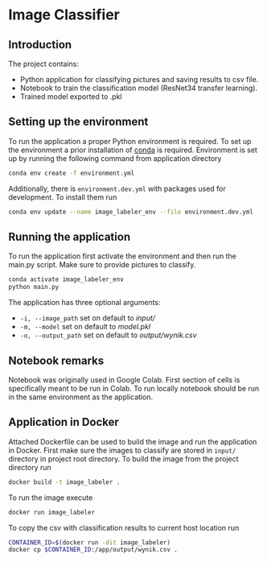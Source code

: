# Image Classifier

## Introduction
The project contains:

* Python application for classifying pictures and saving results to csv file.
* Notebook to train the classification model (ResNet34 transfer learning).
* Trained model exported to .pkl

## Setting up the environment
To run the application a proper Python environment is required.
To set up the environment a prior installation of 
[conda](https://docs.conda.io/projects/conda/en/latest/user-guide/install/) is required.
Environment is set up by running the following command from application directory
```bash
conda env create -f environment.yml
```

Additionally, there is `environment.dev.yml` with packages used for development.
To install them run

```bash
conda env update --name image_labeler_env --file environment.dev.yml
```

## Running the application
To run the application first activate the environment and then run the main.py script.
Make sure to provide pictures to classify.
```bash
conda activate image_labeler_env
python main.py
```
The application has three optional arguments:

* `-i, --image_path` set on default to _input/_
* `-m, --model` set on default to _model.pkl_
* `-o, --output_path` set on default to _output/wynik.csv_

## Notebook remarks

Notebook was originally used in Google Colab. 
First section of cells is specifically meant to be run in Colab.
To run locally notebook should be run in the same environment as the application.

## Application in Docker
Attached Dockerfile can be used to build the image and run
the application in Docker. First make sure the images to classify are stored in `input/` directory 
in project root directory. 
To build the image from the project directory run
```bash
docker build -t image_labeler .
```
To run the image execute
```bash
docker run image_labeler
```
To copy the csv with classification results to current host location run
```bash
CONTAINER_ID=$(docker run -dit image_labeler)
docker cp $CONTAINER_ID:/app/output/wynik.csv .
```